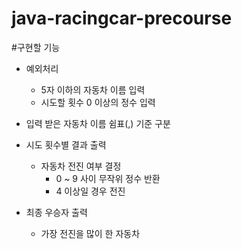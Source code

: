 # java-racingcar-precourse

#구현할 기능

+ 예외처리
  + 5자 이하의 자동차 이름 입력
  + 시도할 횟수 0 이상의 정수 입력

+ 입력 받은 자동차 이름 쉼표(,) 기준 구분

+ 시도 횟수별 결과 출력
  + 자동차 전진 여부 결정
    + 0 ~ 9 사이 무작위 정수 반환
    + 4 이상일 경우 전진

+ 최종 우승자 출력
  + 가장 전진을 많이 한 자동차

